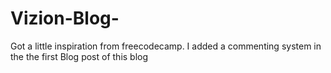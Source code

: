 # Vizion-Blog-
Got a little inspiration from freecodecamp. I added a commenting system in the the first Blog post of this blog
